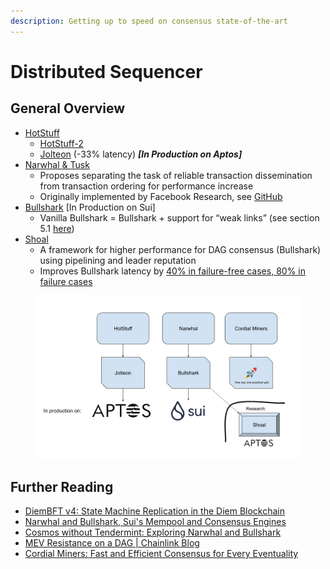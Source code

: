 ```yaml
---
description: Getting up to speed on consensus state-of-the-art
---
```


# Distributed Sequencer

## General Overview

* [HotStuff](https://pdos.csail.mit.edu/6.824/papers/hotstuff.pdf)&#x20;
  * [HotStuff-2](https://eprint.iacr.org/2023/397.pdf)
  * [Jolteon](https://arxiv.org/abs/2106.10362)  (-33% latency) _**\[In Production on Aptos]**_
* [Narwhal & Tusk](https://arxiv.org/abs/2105.11827)&#x20;
  * Proposes separating the task of reliable transaction dissemination from transaction ordering for performance increase
  * Originally implemented by Facebook Research, see [GitHub](https://github.com/facebookresearch/narwhal)
* [Bullshark](https://arxiv.org/abs/2201.05677) \[In Production on Sui]
  * Vanilla Bullshark = Bullshark + support for “weak links” (see section 5.1 [here](https://arxiv.org/abs/2306.03058))
* [Shoal](https://arxiv.org/abs/2306.03058)
  * A framework for higher performance for DAG consensus (Bullshark) using pipelining and leader reputation
  * Improves Bullshark latency by [40% in failure-free cases, 80% in failure cases](https://medium.com/aptoslabs/shoal-how-we-reduce-bullshark-latency-on-the-aptos-blockchain-44a600d977a1)

<figure><img src="../.gitbook/assets/etherlink_consensus.jpg" alt=""><figcaption></figcaption></figure>

## Further Reading

* [DiemBFT v4: State Machine Replication in the Diem Blockchain](https://developers.diem.com/papers/diem-consensus-state-machine-replication-in-the-diem-blockchain/2021-08-17.pdf)&#x20;
* [Narwhal and Bullshark, Sui's Mempool and Consensus Engines](https://docs.sui.io/learn/architecture/consensus)&#x20;
* [Cosmos without Tendermint: Exploring Narwhal and Bullshark](https://www.paradigm.xyz/2022/07/experiment-narwhal-bullshark-cosmos-stack)&#x20;
* [MEV Resistance on a DAG | Chainlink Blog](https://blog.chain.link/mev-resistance-on-a-dag/)&#x20;
* [Cordial Miners: Fast and Efficient Consensus for Every Eventuality](https://arxiv.org/abs/2205.09174)&#x20;
